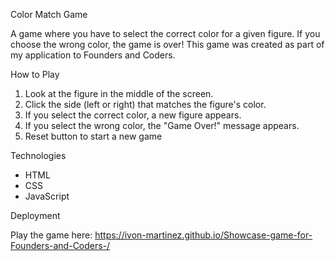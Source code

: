 Color Match Game

A game where you have to select the correct color for a given figure. If you choose the wrong color, the game is over!
This game was created as part of my application to Founders and Coders.  

How to Play

1. Look at the figure in the middle of the screen.
2. Click the side (left or right) that matches the figure's color.
3. If you select the correct color, a new figure appears.
4. If you select the wrong color, the "Game Over!" message appears.
5. Reset button to start a new game

 Technologies

- HTML
- CSS
- JavaScript

Deployment

Play the game here: https://ivon-martinez.github.io/Showcase-game-for-Founders-and-Coders-/
